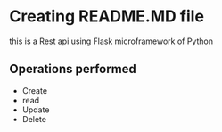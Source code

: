 # Creating README.MD file

this is a Rest api using Flask microframework of Python 

## Operations performed
- Create 
- read
- Update
- Delete
<!-- Commend  -->
<!-- Hello there -->